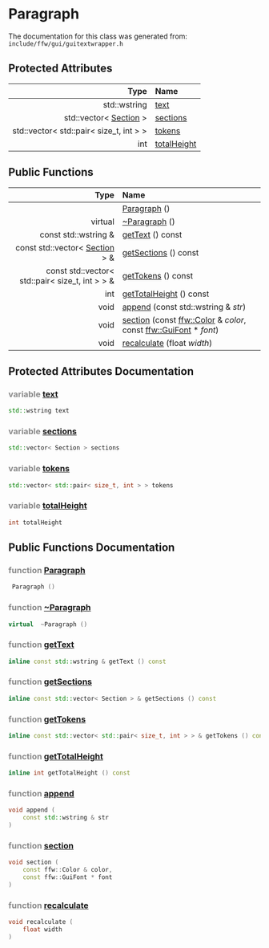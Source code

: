 Paragraph
===================================


The documentation for this class was generated from: `include/ffw/gui/guitextwrapper.h`



## Protected Attributes

| Type | Name |
| -------: | :------- |
|  std::wstring | [text](#2305525d) |
|  std::vector< [Section](ffw_GuiTextWrapper_Section.html) > | [sections](#cd396617) |
|  std::vector< std::pair< size_t, int > > | [tokens](#297b82d6) |
|  int | [totalHeight](#3ee9e627) |


## Public Functions

| Type | Name |
| -------: | :------- |
|   | [Paragraph](#c65882a6) ()  |
|  virtual  | [~Paragraph](#e27479a3) ()  |
|  const std::wstring & | [getText](#6e76c5ce) () const  |
|  const std::vector< [Section](ffw_GuiTextWrapper_Section.html) > & | [getSections](#3f9eb80d) () const  |
|  const std::vector< std::pair< size_t, int > > & | [getTokens](#3bd33546) () const  |
|  int | [getTotalHeight](#26ce249b) () const  |
|  void | [append](#7d077407) (const std::wstring & _str_)  |
|  void | [section](#54707169) (const [ffw::Color](ffw_Color.html) & _color_, const [ffw::GuiFont](ffw_GuiFont.html) * _font_)  |
|  void | [recalculate](#6f306d76) (float _width_)  |


## Protected Attributes Documentation

### <span style="opacity:0.5;">variable</span> <a id="2305525d" href="#2305525d">text</a>

```cpp
std::wstring text
```



### <span style="opacity:0.5;">variable</span> <a id="cd396617" href="#cd396617">sections</a>

```cpp
std::vector< Section > sections
```



### <span style="opacity:0.5;">variable</span> <a id="297b82d6" href="#297b82d6">tokens</a>

```cpp
std::vector< std::pair< size_t, int > > tokens
```



### <span style="opacity:0.5;">variable</span> <a id="3ee9e627" href="#3ee9e627">totalHeight</a>

```cpp
int totalHeight
```





## Public Functions Documentation

### <span style="opacity:0.5;">function</span> <a id="c65882a6" href="#c65882a6">Paragraph</a>

```cpp
 Paragraph () 
```



### <span style="opacity:0.5;">function</span> <a id="e27479a3" href="#e27479a3">~Paragraph</a>

```cpp
virtual  ~Paragraph () 
```



### <span style="opacity:0.5;">function</span> <a id="6e76c5ce" href="#6e76c5ce">getText</a>

```cpp
inline const std::wstring & getText () const 
```



### <span style="opacity:0.5;">function</span> <a id="3f9eb80d" href="#3f9eb80d">getSections</a>

```cpp
inline const std::vector< Section > & getSections () const 
```



### <span style="opacity:0.5;">function</span> <a id="3bd33546" href="#3bd33546">getTokens</a>

```cpp
inline const std::vector< std::pair< size_t, int > > & getTokens () const 
```



### <span style="opacity:0.5;">function</span> <a id="26ce249b" href="#26ce249b">getTotalHeight</a>

```cpp
inline int getTotalHeight () const 
```



### <span style="opacity:0.5;">function</span> <a id="7d077407" href="#7d077407">append</a>

```cpp
void append (
    const std::wstring & str
) 
```



### <span style="opacity:0.5;">function</span> <a id="54707169" href="#54707169">section</a>

```cpp
void section (
    const ffw::Color & color,
    const ffw::GuiFont * font
) 
```



### <span style="opacity:0.5;">function</span> <a id="6f306d76" href="#6f306d76">recalculate</a>

```cpp
void recalculate (
    float width
) 
```





